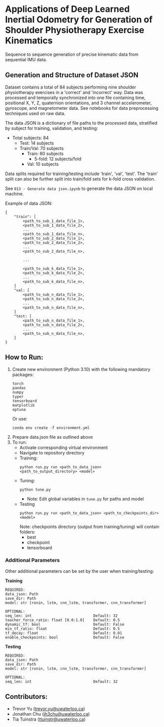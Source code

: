 # Applications of Deep Learned Inertial Odometry for Generation of Shoulder Physiotherapy Exercise Kinematics
Sequence to sequence generation of precise kinematic data from sequential IMU data. 

## Generation and Structure of Dataset JSON
Dataset contains a total of 84 subjects performing nine shoulder physiotherapy exercises in a 'correct' and 'incorrect' way. Data was processed and temporally synchronized into one file containing time, positional X, Y, Z, quaternion orientations, and 3 channel accelerometer, gyroscope, and magnetometer data. See notebooks for data preprocessing techniques used on raw data.

The data JSON is a dictionary of file paths to the processed data, stratified by subject for training, validation, and testing:

- Total subjects: 84
    - Test: 14 subjects
    - Train/Val: 70 subjects
        - Train: 60 subjects
            - 5-fold: 12 subjects/fold
        - Val: 10 subjects

Data splits required for training/testing include 'train', 'val', 'test'. The 'train' split can also be further split into train/fold sets for k-fold cross validation.

See `013 - Generate data json.ipynb` to generate the data JSON on local machine. 

Example of data JSON:
```
{
    "train": [
        <path_to_sub_1_data_file_1>,
        <path_to_sub_1_data_file_2>,
        ...
        <path_to_sub_1_data_file_n>,
        <path_to_sub_2_data_file_1>,
        <path_to_sub_2_data_file_2>,
        ...
        <path_to_sub_2_data_file_n>,
        
        ...

        <path_to_sub_k_data_file_1>,
        <path_to_sub_k_data_file_2>,
        ...
        <path_to_sub_k_data_file_n>,
    ]
    "val: [
        <path_to_sub_n_data_file_1>,
        <path_to_sub_n_data_file_2>,
        ...
        <path_to_sub_n_data_file_n>,
    ]
    "test: [
        <path_to_sub_n_data_file_1>,
        <path_to_sub_n_data_file_2>,
        ...
        <path_to_sub_n_data_file_n>,
    ]
}
```

## How to Run:
1) Create new environment (Python 3.10) with the following mandatory packages:
    ```
    torch
    pandas
    numpy
    typer
    tensorboard
    matplotlib
    optuna
    ```
    Or use:
    ```console
    conda env create -f environment.yml
    ```
2) Prepare data.json file as outlined above
3) To run:
    - Activate corresponding virtual environment
    - Navigate to repository directory
    - Training:
        ```
        python run.py run <path_to_data_json> <path_to_output_directory> <model> 
        ```
    - Tuning:
        ```
        python tune.py 
        ```
        - Note: Edit global variables in `tune.py` for paths and model
    - Testing
        ```
        python run.py run <path_to_data_json> <path_to_checkpoints_dir> <model> 
        ```
        Note: checkpoints directory (output from training/tuning) will contain folders:
        - best
        - checkpoint
        - tensorboard

### Additional Parameters
Other additional parameters can be set by the user when training/testing:

**Training**
```
REQUIRED:
data_json: Path
save_dir: Path
model: str [ronin, lstm, cnn_lstm, transformer, cnn_transformer]

OPTIONAL:
seq_len: int                            Default: 32
teacher_force_ratio: float [0.0:1.0]    Default: 0.5
dynamic_tf: bool                        Default: False
min_tf_ratio: float                     Default: 0.5
tf_decay: float                         Default: 0.01
enable_checkpoints: bool                Default: False
```

**Testing**
```
REQUIRED:
data_json: Path
save_dir: Path
model: str [ronin, lstm, cnn_lstm, transformer, cnn_transformer]

OPTIONAL:
seq_len: int                            Default: 32
```

## Contributors:
- Trevor Yu (trevor.yu@uwaterloo.ca)
- Jonathan Chu (jh3chu@uwaterloo.ca)
- Tia Tuinstra (ttuinstr@uwaterloo.ca)